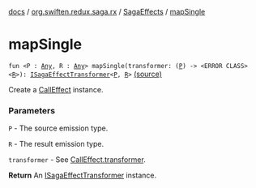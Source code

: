 [docs](../../index.md) / [org.swiften.redux.saga.rx](../index.md) / [SagaEffects](index.md) / [mapSingle](./map-single.md)

# mapSingle

`fun <P : `[`Any`](https://kotlinlang.org/api/latest/jvm/stdlib/kotlin/-any/index.html)`, R : `[`Any`](https://kotlinlang.org/api/latest/jvm/stdlib/kotlin/-any/index.html)`> mapSingle(transformer: (`[`P`](map-single.md#P)`) -> <ERROR CLASS><`[`R`](map-single.md#R)`>): `[`ISagaEffectTransformer`](../../org.swiften.redux.saga.common/-i-saga-effect-transformer.md)`<`[`P`](map-single.md#P)`, `[`R`](map-single.md#R)`>` [(source)](https://github.com/protoman92/KotlinRedux/tree/master/common/common-rx-saga/src/main/kotlin/org/swiften/redux/saga/rx/SagaEffects.kt#L51)

Create a [CallEffect](../-call-effect/index.md) instance.

### Parameters

`P` - The source emission type.

`R` - The result emission type.

`transformer` - See [CallEffect.transformer](../-call-effect/transformer.md).

**Return**
An [ISagaEffectTransformer](../../org.swiften.redux.saga.common/-i-saga-effect-transformer.md) instance.

